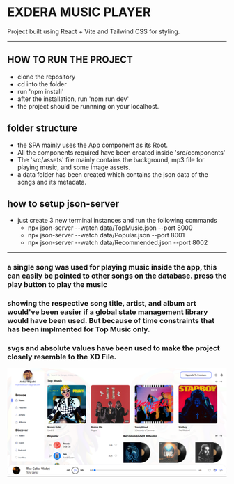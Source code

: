 # EXDERA MUSIC PLAYER

Project built using React + Vite and Tailwind CSS for styling.

---

## HOW TO RUN THE PROJECT

- clone the repository
- cd into the folder
- run 'npm install'
- after the installation, run 'npm run dev'
- the project should be runnning on your localhost.

## folder structure

- the SPA mainly uses the App component as its Root.
- All the components required have been created inside 'src/components'
- The 'src/assets' file mainly contains the background, mp3 file for playing music, and some image assets.
- a data folder has been created which contains the json data of the songs and its metadata.

## how to setup json-server

- just create 3 new terminal instances and run the following commands
  - npx json-server --watch data/TopMusic.json --port 8000
  - npx json-server --watch data/Popular.json --port 8001
  - npx json-server --watch data/Recommended.json --port 8002

---

### a single song was used for playing music inside the app, this can easily be pointed to other songs on the database. press the play button to play the music

### showing the respective song title, artist, and album art would've been easier if a global state management library would have been used. But because of time constraints that has been implmented for Top Music only.

### svgs and absolute values have been used to make the project closely resemble to the XD File.

![Screenshot](image.png)
